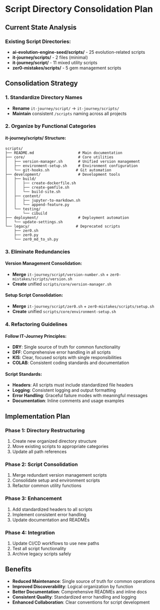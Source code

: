 <!--
@file docs/script-consolidation-plan.md
@description Comprehensive plan for consolidating and refactoring script directories
@author IT-Journey Team <team@it-journey.org>
@created 2025-07-07
@lastModified 2025-07-07
@version 1.0.0

@relatedIssues 
  - Script directory cleanup and organization

@relatedEvolutions
  - v1.0.0: Initial consolidation plan

@dependencies
  - Multiple script directories across workspace

@changelog
  - 2025-07-07: Initial creation - ITJ

@usage Reference document for script reorganization
@notes Follows IT-Journey principles for organization
-->

# Script Directory Consolidation Plan

## Current State Analysis

### Existing Script Directories:
- **ai-evolution-engine-seed/scripts/** - 25 evolution-related scripts
- **it-journey/scripts/** - 2 files (minimal)
- **it-journey/script/** - 11 mixed utility scripts
- **zer0-mistakes/scripts/** - 5 gem management scripts

## Consolidation Strategy

### 1. Standardize Directory Names
- **Rename** `it-journey/script/` → `it-journey/scripts/`
- **Maintain** consistent `/scripts` naming across all projects

### 2. Organize by Functional Categories

#### it-journey/scripts/ Structure:
```
scripts/
├── README.md                    # Main documentation
├── core/                        # Core utilities
│   ├── version-manager.sh       # Unified version management
│   ├── environment-setup.sh     # Environment configuration
│   └── git-hooks.sh            # Git automation
├── development/                 # Development tools
│   ├── build/
│   │   ├── create-dockerfile.sh
│   │   ├── create-gemfile.sh
│   │   └── build-site.sh
│   ├── content/
│   │   ├── jupyter-to-markdown.sh
│   │   └── append-feature.py
│   └── testing/
│       └── cibuild
├── deployment/                  # Deployment automation
│   └── update-settings.sh
└── legacy/                     # Deprecated scripts
    ├── zer0.sh
    ├── zer0.py
    └── zer0_md_to_sh.py
```

### 3. Eliminate Redundancies

#### Version Management Consolidation:
- **Merge** `it-journey/script/version-number.sh` + `zer0-mistakes/scripts/version.sh`
- **Create** unified `scripts/core/version-manager.sh`

#### Setup Script Consolidation:
- **Merge** `it-journey/script/zer0.sh` + `zer0-mistakes/scripts/setup.sh`
- **Create** unified `scripts/core/environment-setup.sh`

### 4. Refactoring Guidelines

#### Follow IT-Journey Principles:
- **DRY**: Single source of truth for common functionality
- **DFF**: Comprehensive error handling in all scripts
- **KIS**: Clear, focused scripts with single responsibilities
- **COLAB**: Consistent coding standards and documentation

#### Script Standards:
- **Headers**: All scripts must include standardized file headers
- **Logging**: Consistent logging and output formatting
- **Error Handling**: Graceful failure modes with meaningful messages
- **Documentation**: Inline comments and usage examples

## Implementation Plan

### Phase 1: Directory Restructuring
1. Create new organized directory structure
2. Move existing scripts to appropriate categories
3. Update all path references

### Phase 2: Script Consolidation
1. Merge redundant version management scripts
2. Consolidate setup and environment scripts
3. Refactor common utility functions

### Phase 3: Enhancement
1. Add standardized headers to all scripts
2. Implement consistent error handling
3. Update documentation and READMEs

### Phase 4: Integration
1. Update CI/CD workflows to use new paths
2. Test all script functionality
3. Archive legacy scripts safely

## Benefits

- **Reduced Maintenance**: Single source of truth for common operations
- **Improved Discoverability**: Logical organization by function
- **Better Documentation**: Comprehensive READMEs and inline docs
- **Consistent Quality**: Standardized error handling and logging
- **Enhanced Collaboration**: Clear conventions for script development
